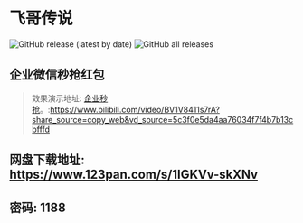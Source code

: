 # 飞哥传说
<img alt="GitHub release (latest by date)" src="https://img.shields.io/github/v/release/Xposed-Modules-Repo/com.hello.world">   <img alt="GitHub all releases" src="https://img.shields.io/github/downloads/Xposed-Modules-Repo/com.hello.world/total">
## 企业微信秒抢红包
> 效果演示地址: [企业秒抢](https://markdown.com.cn)。:https://www.bilibili.com/video/BV1V8411s7rA?share_source=copy_web&vd_source=5c3f0e5da4aa76034f7f4b7b13cbfffd
## 网盘下载地址: https://www.123pan.com/s/1IGKVv-skXNv
## 密码: 1188